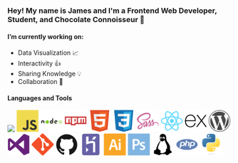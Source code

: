 ### Hey! My name is James and I'm a Frontend Web Developer, Student, and Chocolate Connoisseur 🍫

#### I’m currently working on:
* Data Visualization :chart_with_upwards_trend:
* Interactivity 👍
* Sharing Knowledge 💡
* Collaboration 🔄

#### Languages and Tools
![](/assets/javascript/javascript-original.svg&s=200)
<img src="/assets/javascript/javascript-original.svg" alt="JavaScript" width="50">
<img src="/assets/nodejs/nodejs-original-wordmark.svg" alt="NodeJS" width="50">
<img src="assets/npm/npm-original-wordmark.svg" alt="NodeJS" width="50">
<img src="assets/html5/html5-original.svg" alt="HTML5" width="50">
<img src="assets/css3/css3-original.svg" alt="CSS3" width="50">
<img src="assets/sass/sass-original.svg" alt="SASS" width="50">
<img src="assets/react/react-original.svg" alt="ReactJS" width="50">
<img src="assets/express/express-original.svg" alt="ExpressJS" width="50">
<img src="assets/wordpress/wordpress-plain.svg" alt="WordPress" width="50">
<img src="assets/visualstudio/visualstudio-plain.svg" alt="VSCode" width="50">
<img src="assets/git/git-original.svg" alt="Git" width="50">
<img src="assets/github/github-original.svg" alt="GitHub" width="50">
<img src="assets/heroku/heroku-plain.svg" alt="Heroku" width="50">
<img src="assets/illustrator/illustrator-plain.svg" alt="Adobe Illustrator" width="50">
<img src="assets/photoshop/photoshop-plain.svg" alt="Adobe Photoshop" width="50">
<img src="assets/linux/linux-plain.svg" alt="Linux" width="50">
<img src="assets/php/php-plain.svg" alt="PHP" width="50">
<img src="assets/python/python-original.svg" alt="Python" width="50">
<!-- <img src="PATH" alt="ALT" width="50"> -->

<!--
**jimmymk23/jimmymk23** is a ✨ _special_ ✨ repository because its `README.md` (this file) appears on your GitHub profile.

Here are some ideas to get you started:

- 🔭 I’m currently working on ...
- 🌱 I’m currently learning ...
- 👯 I’m looking to collaborate on ...
- 🤔 I’m looking for help with ...
- 💬 Ask me about ...
- 📫 How to reach me: ...
- 😄 Pronouns: ...
- ⚡ Fun fact: ...
-->
